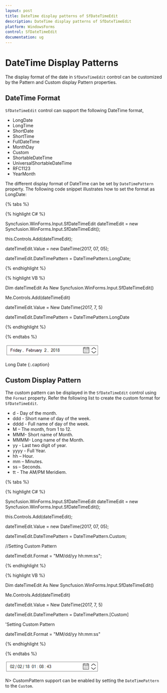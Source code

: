 ```yaml
---
layout: post
title: DateTime display patterns of SfDateTimeEdit
description: DateTime display patterns of SfDateTimeEdit
platform: WindowsForms
control: SfDateTimeEdit
documentation: ug
---
```


# DateTime Display Patterns

The display format of the date in `SfDateTimeEdit` control can be customized by the Pattern and Custom display Pattern properties.

## DateTime Format

`SfDateTimeEdit` control can support the following DateTime format, 

* LongDate 
* LongTime 
* ShortDate 
* ShortTime
* FullDateTime
* MonthDay 
* Custom 
* ShortableDateTime 
* UniversalShortableDateTime 
* RFC1123 
* YearMonth 

The different display format of DateTime can be set by `DateTimePattern` property. The following code snippet illustrates how to set the format as LongDate:

{% tabs %}

{% highlight C# %}

Syncfusion.WinForms.Input.SfDateTimeEdit dateTimeEdit = new  Syncfusion.WinForms.Input.SfDateTimeEdit();

this.Controls.Add(dateTimeEdit);

dateTimeEdit.Value = new DateTime(2017, 07, 05);

dateTimeEdit.DateTimePattern = DateTimePattern.LongDate;

{% endhighlight  %}

{% highlight VB %}

Dim dateTimeEdit As New Syncfusion.WinForms.Input.SfDateTimeEdit()

Me.Controls.Add(dateTimeEdit)

dateTimeEdit.Value = New DateTime(2017, 7, 5)

dateTimeEdit.DateTimePattern = DateTimePattern.LongDate

{% endhighlight  %}

{% endtabs %} 

![](DateTimePattern_images/DateTimePattern_LongDate.png)

Long Date
{:.caption}

## Custom Display Pattern

The custom pattern can be displayed in the `SfDateTimeEdit` control using the `Format` property. Refer the following list to create the custom format for `SfDateTimeEdit`.

* d - Day of the month.
* ddd - Short name of day of the week.
* dddd - Full name of day of the week.
* M – The month, from 1 to 12.
* MMM- Short name of Month.
* MMMM- Long name of the Month.
* yy - Last two digit of year.
* yyyy - Full Year.
* hh – Hour.
* mm – Minutes.
* ss – Seconds.
* tt - The AM/PM Meridiem.

{% tabs %}

{% highlight C# %}

Syncfusion.WinForms.Input.SfDateTimeEdit dateTimeEdit = new Syncfusion.WinForms.Input.SfDateTimeEdit();

this.Controls.Add(dateTimeEdit);

dateTimeEdit.Value = new DateTime(2017, 07, 05);

dateTimeEdit.DateTimePattern = DateTimePattern.Custom;

//Setting Custom Pattern

dateTimeEdit.Format = "MM/dd/yy hh:mm:ss";

{% endhighlight %}

{% highlight VB %}

Dim dateTimeEdit As New Syncfusion.WinForms.Input.SfDateTimeEdit()

Me.Controls.Add(dateTimeEdit)

dateTimeEdit.Value = New DateTime(2017, 7, 5)

dateTimeEdit.DateTimePattern = DateTimePattern.[Custom]

'Setting Custom Pattern

dateTimeEdit.Format = "MM/dd/yy hh:mm:ss"

{% endhighlight %}

{% endtabs %} 


![](DateTimePattern_images/DateTimePattern_Custom.png)

N> CustomPattern support can be enabled by setting the `DateTimePattern` to the `Custom`.
